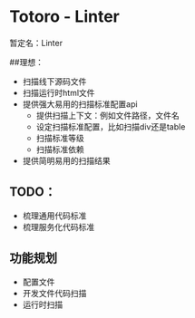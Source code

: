# Totoro - Linter

暂定名：Linter

##理想：
- 扫描线下源码文件
- 扫描运行时html文件
- 提供强大易用的扫描标准配置api
	- 提供扫描上下文：例如文件路径，文件名
	- 设定扫描标准配置，比如扫描div还是table
	- 扫描标准等级
	- 扫描标准依赖
- 提供简明易用的扫描结果

## TODO：
- 梳理通用代码标准
- 梳理服务化代码标准


## 功能规划
- 配置文件
- 开发文件代码扫描
- 运行时扫描
